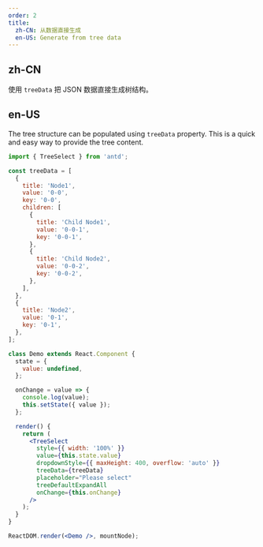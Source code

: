 ```yaml
---
order: 2
title:
  zh-CN: 从数据直接生成
  en-US: Generate from tree data
---
```


## zh-CN

使用 `treeData` 把 JSON 数据直接生成树结构。

## en-US

The tree structure can be populated using `treeData` property. This is a quick and easy way to provide the tree content.

```jsx
import { TreeSelect } from 'antd';

const treeData = [
  {
    title: 'Node1',
    value: '0-0',
    key: '0-0',
    children: [
      {
        title: 'Child Node1',
        value: '0-0-1',
        key: '0-0-1',
      },
      {
        title: 'Child Node2',
        value: '0-0-2',
        key: '0-0-2',
      },
    ],
  },
  {
    title: 'Node2',
    value: '0-1',
    key: '0-1',
  },
];

class Demo extends React.Component {
  state = {
    value: undefined,
  };

  onChange = value => {
    console.log(value);
    this.setState({ value });
  };

  render() {
    return (
      <TreeSelect
        style={{ width: '100%' }}
        value={this.state.value}
        dropdownStyle={{ maxHeight: 400, overflow: 'auto' }}
        treeData={treeData}
        placeholder="Please select"
        treeDefaultExpandAll
        onChange={this.onChange}
      />
    );
  }
}

ReactDOM.render(<Demo />, mountNode);
```
